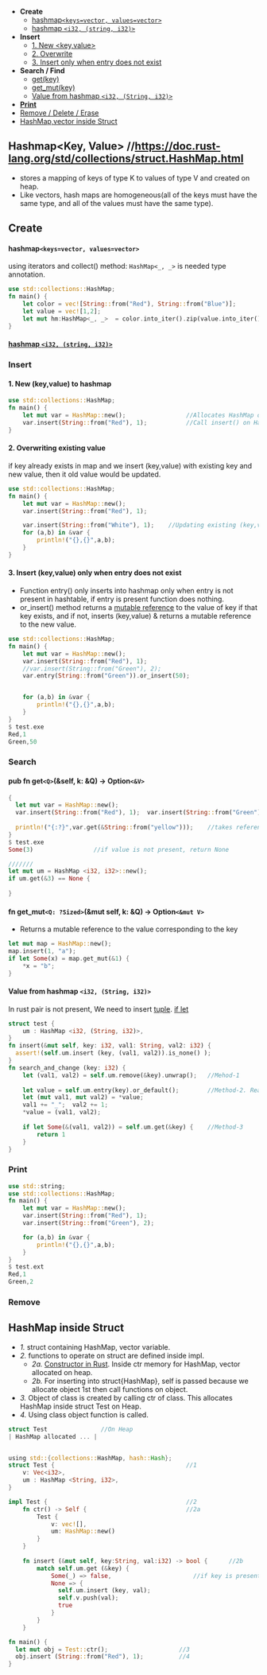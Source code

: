 - **Create**
  - [hashmap`<keys=vector, values=vector>`](#vec)
  - [hashmap `<i32, (string, i32)>`](#pair)
- **Insert**
  - [1. New <key,value>](#insertnew)
  - [2. Overwrite](#overwrite)
  - [3. Insert only when entry does not exist](#orinsert)
- **Search / Find**
  - [get(key)](#get)
  - [get_mut(key)](#getm)
  - [Value from hashmap `<i32, (String, i32)>`](#kv)
- **[Print](#print)**
- [Remove / Delete / Erase](#remove)
- [HashMap,vector inside Struct](#struct)

## Hashmap<Key, Value> //https://doc.rust-lang.org/std/collections/struct.HashMap.html
- stores a mapping of keys of type K to values of type V and created on heap.
- Like vectors, hash maps are homogeneous(all of the keys must have the same type, and all of the values must have the same type).

## Create
<a name=vec></a>
#### hashmap`<keys=vector, values=vector>`
using iterators and collect() method: `HashMap<_, _>` is needed type annotation.
```rust
use std::collections::HashMap;
fn main() {
    let color = vec![String::from("Red"), String::from("Blue")];
    let value = vec![1,2];
    let mut hm:HashMap<_, _>  = color.into_iter().zip(value.into_iter()).collect();
} 
```

<a name=pair></a>
#### [hashmap `<i32, (string, i32)>`](#kv)

### Insert 
<a name=insertnew></a>
#### 1. New (key,value) to hashmap
```rs
use std::collections::HashMap;
fn main() {
    let mut var = HashMap::new();                 //Allocates HashMap on Heap
    var.insert(String::from("Red"), 1);           //Call insert() on HashMap
}   
```

<a name=overwrite></a>
#### 2. Overwriting existing value
  if key already exists in map and we insert (key,value) with existing key and new value, then it old value would be updated.
```rust
use std::collections::HashMap;
fn main() {
    let mut var = HashMap::new();
    var.insert(String::from("Red"), 1);

    var.insert(String::from("White"), 1);    //Updating existing (key,value)
    for (a,b) in &var {
        println!("{},{}",a,b);
    }
}   
```
<a name=orinsert></a>
#### 3. Insert (key,value) only when entry does not exist
  - Function entry() only inserts into hashmap only when entry is not present in hashtable, if entry is present function does nothing.
  - or_insert() method returns a [mutable reference](/Languages/Programming_Languages/Rust) to the value of key if that key exists, and if not, inserts (key,value) & returns a mutable reference to the new value. 
```rust
use std::collections::HashMap;
fn main() {
    let mut var = HashMap::new();
    var.insert(String::from("Red"), 1);
    //var.insert(String::from("Green"), 2);
    var.entry(String::from("Green")).or_insert(50);


    for (a,b) in &var {
        println!("{},{}",a,b);
    }
}  
$ test.exe
Red,1
Green,50
```

### Search
<a name=get></a>
#### pub fn get`<Q>`(&self, k: &Q) -> Option`<&V>`
```rs
{
  let mut var = HashMap::new();
  var.insert(String::from("Red"), 1);  var.insert(String::from("Green"), 2);   //Hashmap Red:1, Green:2
    
  println!("{:?}",var.get(&String::from("yellow")));    //takes reference bcoz function expects ref
} 
$ test.exe
Some(3)                 //if value is not present, return None

///////
let mut um = HashMap <i32, i32>::new();
if um.get(&3) == None {
  
}
```

<a name=getm></a>
#### fn get_mut`<Q: ?Sized>`(&mut self, k: &Q) -> Option`<&mut V>`
- Returns a mutable reference to the value corresponding to the key
```rs
let mut map = HashMap::new();
map.insert(1, "a");
if let Some(x) = map.get_mut(&1) {
    *x = "b";
}
```

<a name=kv></a>
#### Value from hashmap `<i32, (String, i32)>`
In rust pair is not present, We need to insert [tuple](/Languages/Programming_Languages/Rust). [if let](/Languages/Programming_Languages/Rust/Control_Flow)
```rs
struct test {
    um : HashMap <i32, (String, i32)>,
}
fn insert(&mut self, key: i32, val1: String, val2: i32) {
  assert!(self.um.insert (key, (val1, val2)).is_none() );
}
fn search_and_change (key: i32) {
    let (val1, val2) = self.um.remove(&key).unwrap();   //Mehod-1
  
    let value = self.um.entry(key).or_default();        //Method-2. Read, Modify and insert
    let (mut val1, mut val2) = *value;
    val1 += "_";  val2 += 1;
    *value = (val1, val2);  
    
    if let Some(&(val1, val2)) = self.um.get(&key) {    //Method-3
        return 1
    }    
}
```

<a name=print></a>
### Print
```rs
use std::string;
use std::collections::HashMap;
fn main() {
    let mut var = HashMap::new();
    var.insert(String::from("Red"), 1);
    var.insert(String::from("Green"), 2);

    for (a,b) in &var {
        println!("{},{}",a,b);
    }
} 
$ test.ext
Red,1
Green,2
```

<a name=remove></a>
### Remove


<a name=struct></a>
## HashMap inside Struct
- _1._ struct containing HashMap, vector variable.
- _2._ functions to operate on struct are defined inside impl.
  - _2a._ [Constructor in Rust](/Languages/Programming_Languages/Rust). Inside ctr memory for HashMap, vector allocated on heap.
  - _2b._ For inserting into struct{HashMap}, self is passed because we allocate object 1st then call functions on object.
- _3._ Object of class is created by calling ctr of class. This allocates HashMap inside struct Test on Heap.
- _4._ Using class object function is called.
```rs
struct Test               //On Heap
| HashMap allocated ... | 


using std::{collections::HashMap, hash::Hash};
struct Test {                                     //1
    v: Vec<i32>,
    um : HashMap <String, i32>,
}

impl Test {                                       //2
    fn ctr() -> Self {                            //2a
        Test {
            v: vec![],
            um: HashMap::new()
        }
    }
    
    fn insert (&mut self, key:String, val:i32) -> bool {      //2b
        match self.um.get (&key) {
            Some(_) => false,                       //if key is present donot insert
            None => {
              self.um.insert (key, val);
              self.v.push(val);
              true
            }
        }
    }

fn main() {
  let mut obj = Test::ctr();                    //3
  obj.insert (String::from("Red"), 1);          //4
}
```
